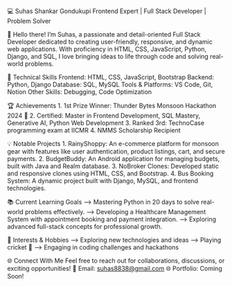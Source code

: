 💻 Suhas Shankar Gondukupi
Frontend Expert | Full Stack Developer | Problem Solver

🌟 Hello there! I’m Suhas, a passionate and detail-oriented Full Stack Developer dedicated to creating user-friendly, responsive, and dynamic web applications. 
With proficiency in HTML, CSS, JavaScript, Python, Django, and SQL, I love bringing ideas to life through code and solving real-world problems.

🔧 Technical Skills
Frontend: HTML, CSS, JavaScript, Bootstrap
Backend: Python, Django
Database: SQL, MySQL
Tools & Platforms: VS Code, Git, Notion
Other Skills: Debugging, Code Optimization


🏆 Achievements
    1. 1st Prize Winner: Thunder Bytes Monsoon Hackathon 2024 🏅
    2. Certified: Master in Frontend Development, SQL Mastery, Generative AI, Python Web Development
    3. Ranked 3rd: TechnoCase programming exam at IICMR
    4. NMMS Scholarship Recipient


💡 Notable Projects
     1. RainyShoppy: An e-commerce platform for monsoon gear with features like user authentication, product listings, cart, and secure payments.
     2. BudgetBuddy: An Android application for managing budgets, built with Java and Realm database.
     3. NoBroker Clones: Developed static and responsive clones using HTML, CSS, and Bootstrap.
     4. Bus Booking System: A dynamic project built with Django, MySQL, and frontend technologies.

     
📚 Current Learning Goals
    --> Mastering Python in 20 days to solve real-world problems effectively.
    --> Developing a Healthcare Management System with appointment booking and payment integration.
    --> Exploring advanced full-stack concepts for professional growth.

    
🌟 Interests & Hobbies
    --> Exploring new technologies and ideas
    --> Playing cricket 🏏
    --> Engaging in coding challenges and hackathons

    
🌐 Connect With Me
Feel free to reach out for collaborations, discussions, or exciting opportunities!
📧 Email: suhas8838@gmail.com
🌐 Portfolio: Coming Soon!
